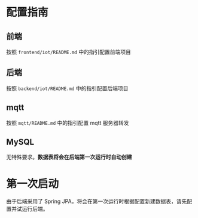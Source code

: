# 配置指南

## 前端

按照 `frontend/iot/README.md` 中的指引配置前端项目

## 后端

按照 `backend/iot/README.md` 中的指引配置后端项目

## mqtt

按照 `mqtt/README.md` 中的指引配置 mqtt 服务器转发

## MySQL

无特殊要求。**数据表将会在后端第一次运行时自动创建**



# 第一次启动

由于后端采用了 Spring JPA，将会在第一次运行时根据配置新建数据表，请先配置并试运行后端。